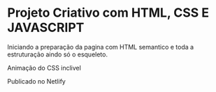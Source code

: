<h1>Projeto Criativo com HTML, CSS E JAVASCRIPT</h1>
<p>Iniciando a preparação da pagina com HTML semantico e toda a estruturação aindo só o esqueleto.</p>
<p>Animação do CSS inclivel</p>
<p>Publicado no Netlify</p>
